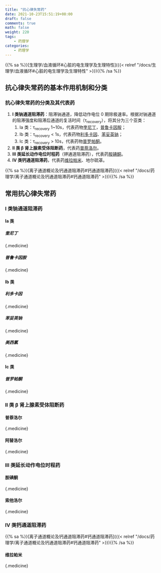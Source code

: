 ```yaml
---
title: "抗心律失常药"
date: 2021-10-23T15:51:19+08:00
draft: false
comments: true
math: false
weight: 220
tags:
    - 药理学
categories:
    - 药理学
---
```


{{% sa %}}[生理学/血液循环#心脏的电生理学及生理特性]({{< relref "/docs/生理学/血液循环#心脏的电生理学及生理特性" >}}){{% /sa %}}

<!--more-->

## 抗心律失常药的基本作用机制和分类

### 抗心律失常药的分类及其代表药

1. **I 类钠通道阻滞药**：阻滞钠通道，降低动作电位 0 期除极速率。根据对钠通道的阻滞强度和阻滞后通道的复活时间（τ<sub>recovery</sub>），将其分为三个亚类：
    1. Ia 类：τ<sub>recovery</sub> 1\~10s，代表药物[奎尼丁](#奎尼丁)，[普鲁卡因胺](#普鲁卡因胺)；
    2. Ib 类：τ<sub>recovery</sub> < 1s，代表药物[利多卡因](#利多卡因)、[苯妥英钠](#苯妥英钠)；
    3. Ic 类：τ<sub>recovery</sub> > 10s，代表药物[普罗帕酮](#普罗帕酮)。
2. **II 类 β 肾上腺素受体阻断药**，代表药[普萘洛尔](#普萘洛尔)。
3. **III 类延长动作电位时程药**（钾通道阻滞药），代表药[胺碘酮](#胺碘酮)。
4. **IV 类钙通道阻滞药**，代表药[维拉帕米](#维拉帕米)、地尔硫䓬。

{{% sa %}}[离子通道概论及钙通道阻滞药#钙通道阻滞药]({{< relref "/docs/药理学/离子通道概论及钙通道阻滞药#钙通道阻滞药" >}}){{% /sa %}}

## 常用抗心律失常药

### I 类钠通道阻滞药

#### Ia 类

##### 奎尼丁
{.medicine}

##### 普鲁卡因胺
{.medicine}

#### Ib 类

##### 利多卡因
{.medicine}

##### 苯妥英钠
{.medicine}

##### 美西氯
{.medicine}

#### Ic 类

##### 普罗帕酮
{.medicine}

### II 类 β 肾上腺素受体阻断药

#### 普萘洛尔
{.medicine}

#### 阿替洛尔
{.medicine}

### III 类延长动作电位时程药

#### 胺碘酮
{.medicine}

#### 索他洛尔
{.medicine}

### IV 类钙通道阻滞药

{{% sa %}}[离子通道概论及钙通道阻滞药#钙通道阻滞药]({{< relref "/docs/药理学/离子通道概论及钙通道阻滞药#钙通道阻滞药" >}}){{% /sa %}}

#### 维拉帕米
{.medicine}
